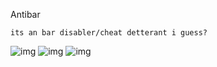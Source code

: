 Antibar
	
    its an bar disabler/cheat detterant i guess?
	
![img](https://i.imgur.com/0Tz5FIM.jpg)
![img](https://i.imgur.com/Wkud04G.jpg)
![img](https://i.imgur.com/hZBxyLm.jpg)